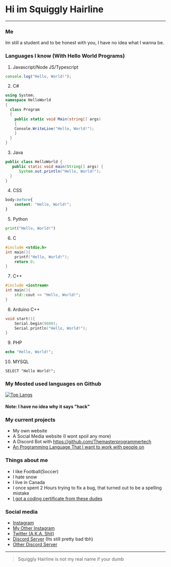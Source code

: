 # Hi im Squiggly Hairline
_____________
### Me
Im still a student and to be honest with you, I have no idea what I wanna be.
### Languages I know (With Hello World Programs)
1. Javascript/Node JS/Typescript
```js
console.log("Hello, World!");
```
2. C#
```csharp
using System;
namespace HelloWorld
{
  class Program 
  {
    public static void Main(string[] args)
    {
	Console.WriteLine("Hello, World!");
    }
  }
}
```
3. Java
```java
public class HelloWorld {
   public static void main(String[] args) {
      System.out.println("Hello, World!");
  }
}
```
4. CSS
```css
body:before{
    content: "Hello, World!";
}
```
5. Python
```python
print("Hello, World!")
```
6. C
```c
#include <stdio.h>
int main(){
    printf("Hello, World!");
    return 0;
}
```
7. C++
```cpp
#include <iostream>
int main(){
    std::cout << "Hello, World!";
}
```
8. Arduino C++
```cpp
void start(){
    Serial.begin(9600);
    Serial.println("Hello, World!");
}
```
9. PHP
```php
echo "Hello, World!";
```
10. MYSQL
```mysql
SELECT "Hello World!";
```

### My Mosted used languages on Github
[![Top Langs](https://github-readme-stats.vercel.app/api/top-langs/?username=AwsomeWorkDevoloper&layout=compact)](https://github.com/AwsomeWorkDevoloper/github-readme-stats)
#### Note: I have no idea why it says "hack"
### My current projects
- My own website
- A Social Media website (I wont spoil any more)
- A Discord Bot with https://github.com/Themasterprogrammertech
- [An Programming Language That I want to work with people on](https://github.com/AwsomeWorkDevoloper/Codelang)
### Things about me
- I like Football(Soccer)
- I hate snow
- I live in Canada
- I once spent 2 Hours trying to fix a bug, that turned out to be a spelling mistake
- [I got a coding certificate from these dudes](https://www.arabcoders.ae/)
### Social media
- [Instagram](https://www.instagram.com/squigglyhl/)
- [My Other Instagram](https://www.instagram.com/squiggly_2nd/)
- [Twitter (A.K.A. Shit)](https://twitter.com/SquigglyHL)
- [Discord Server](https://discord.gg/TnJvyzBWHa) (Its still pretty bad tbh)
- [Other Discord Server](https://discord.gg/KePxjZhgTj)
__________
> Squiggly Hairline is not my real name if your dumb
